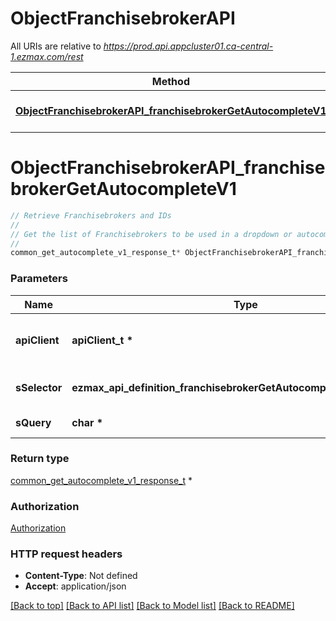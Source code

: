 # ObjectFranchisebrokerAPI

All URIs are relative to *https://prod.api.appcluster01.ca-central-1.ezmax.com/rest*

Method | HTTP request | Description
------------- | ------------- | -------------
[**ObjectFranchisebrokerAPI_franchisebrokerGetAutocompleteV1**](ObjectFranchisebrokerAPI.md#ObjectFranchisebrokerAPI_franchisebrokerGetAutocompleteV1) | **GET** /1/object/franchisebroker/getAutocomplete/{sSelector} | Retrieve Franchisebrokers and IDs


# **ObjectFranchisebrokerAPI_franchisebrokerGetAutocompleteV1**
```c
// Retrieve Franchisebrokers and IDs
//
// Get the list of Franchisebrokers to be used in a dropdown or autocomplete control.
//
common_get_autocomplete_v1_response_t* ObjectFranchisebrokerAPI_franchisebrokerGetAutocompleteV1(apiClient_t *apiClient, ezmax_api_definition_franchisebrokerGetAutocompleteV1_sSelector_e sSelector, char * sQuery);
```

### Parameters
Name | Type | Description  | Notes
------------- | ------------- | ------------- | -------------
**apiClient** | **apiClient_t \*** | context containing the client configuration |
**sSelector** | **ezmax_api_definition_franchisebrokerGetAutocompleteV1_sSelector_e** | The type of Franchisebrokers to return | 
**sQuery** | **char \*** | Allow to filter the returned results | [optional] 

### Return type

[common_get_autocomplete_v1_response_t](common_get_autocomplete_v1_response.md) *


### Authorization

[Authorization](../README.md#Authorization)

### HTTP request headers

 - **Content-Type**: Not defined
 - **Accept**: application/json

[[Back to top]](#) [[Back to API list]](../README.md#documentation-for-api-endpoints) [[Back to Model list]](../README.md#documentation-for-models) [[Back to README]](../README.md)

